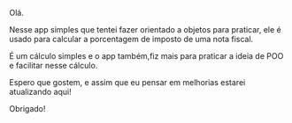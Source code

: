 Olá.

Nesse app simples que tentei fazer orientado a objetos para praticar, ele é usado para calcular a porcentagem de imposto de uma nota fiscal.

É um cálculo simples e o app também,fiz mais para praticar a ideia de POO e facilitar nesse cálculo.

Espero que gostem, e assim que eu pensar em melhorias estarei atualizando aqui!

Obrigado!